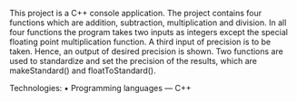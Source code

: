 This project is a C++ console application. The project contains four functions which are addition, subtraction,
multiplication and division. In all four functions the program takes two inputs as integers except the special floating
point multiplication function. A third input of precision is to be taken. Hence, an output of desired precision is shown.
Two functions are used to standardize and set the precision of the results, which are makeStandard() and
floatToStandard().

Technologies:
▪ Programming languages — C++
